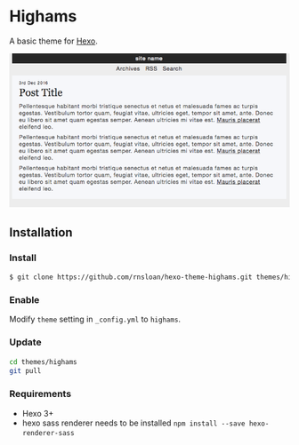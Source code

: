 # Highams

A basic theme for [Hexo].

![higham-theme-preview](https://raw.githubusercontent.com/rnsloan/hexo-theme-highams/gh-pages/screenshot.png)

## Installation

### Install

``` bash
$ git clone https://github.com/rnsloan/hexo-theme-highams.git themes/highams
```

### Enable

Modify `theme` setting in `_config.yml` to `highams`.

### Update

``` bash
cd themes/highams
git pull
```

### Requirements

- Hexo 3+
- hexo sass renderer needs to be installed `npm install --save hexo-renderer-sass`

[Hexo]: https://hexo.io/
[hexo sass renderer]: https://www.npmjs.com/package/hexo-renderer-sass